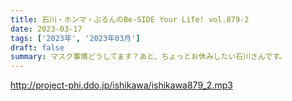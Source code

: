 ```yaml
---
title: 石川・ホンマ・ぶるんのBe-SIDE Your Life! vol.879-2
date: 2023-03-17
tags: ['2023年', '2023年03月']
draft: false
summary: マスク事情どうしてます？あと、ちょっとお休みしたい石川さんです。
---
```


http://project-phi.ddo.jp/ishikawa/ishikawa879_2.mp3
